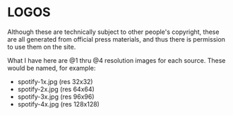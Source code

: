 # LOGOS

Although these are technically subject to other people's copyright,
these are all generated from official press materials, and thus there is permission to use them
on the site.

What I have here are @1 thru @4 resolution images for each source. These would be named, for example:

 * spotify-1x.jpg (res 32x32)
 * spotify-2x.jpg (res 64x64)
 * spotify-3x.jpg (res 96x96)
 * spotify-4x.jpg (res 128x128)

